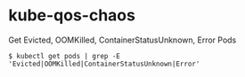 # kube-qos-chaos

Get Evicted, OOMKilled, ContainerStatusUnknown, Error Pods

```
$ kubectl get pods | grep -E 'Evicted|OOMKilled|ContainerStatusUnknown|Error'
```
